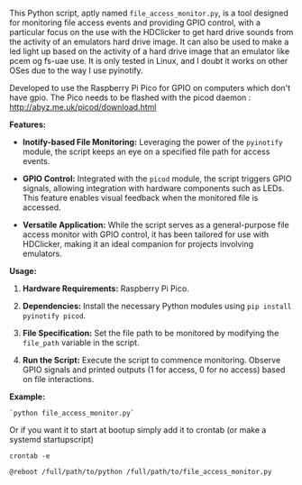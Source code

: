 This Python script, aptly named `file_access_monitor.py`, is a tool designed for monitoring file access events and providing GPIO control, with a particular focus on the use with the HDClicker to get hard drive sounds from the activity of an emulators hard drive image. It can also be used to make a led light up based on the activity of a hard drive image that an emulator like pcem og fs-uae use. It is only tested in Linux, and I doubt it works on other OSes due to the way I use pyinotify. 

Developed to use the Raspberry Pi Pico for GPIO on computers which don't have gpio. The Pico needs to be flashed with the picod daemon : http://abyz.me.uk/picod/download.html

**Features:**

-   **Inotify-based File Monitoring:** Leveraging the power of the `pyinotify` module, the script keeps an eye on a specified file path for access events.
    
-   **GPIO Control:** Integrated with the `picod` module, the script triggers GPIO signals, allowing integration with hardware components such as LEDs. This feature enables visual feedback when the monitored file is accessed.
    
-   **Versatile Application:** While the script serves as a general-purpose file access monitor with GPIO control, it has been tailored for use with HDClicker, making it an ideal companion for projects involving emulators.
    

**Usage:**

1.  **Hardware Requirements:** Raspberry Pi Pico.
    
2.  **Dependencies:** Install the necessary Python modules using `pip install pyinotify picod`.
    
3.  **File Specification:** Set the file path to be monitored by modifying the `file_path` variable in the script.
    
4.  **Run the Script:** Execute the script to commence monitoring. Observe GPIO signals and printed outputs (1 for access, 0 for no access) based on file interactions.
    

**Example:**

    `python file_access_monitor.py` 

Or if you want it to start at bootup simply add it to crontab (or make a systemd startupscript)

    crontab -e

    @reboot /full/path/to/python /full/path/to/file_access_monitor.py

